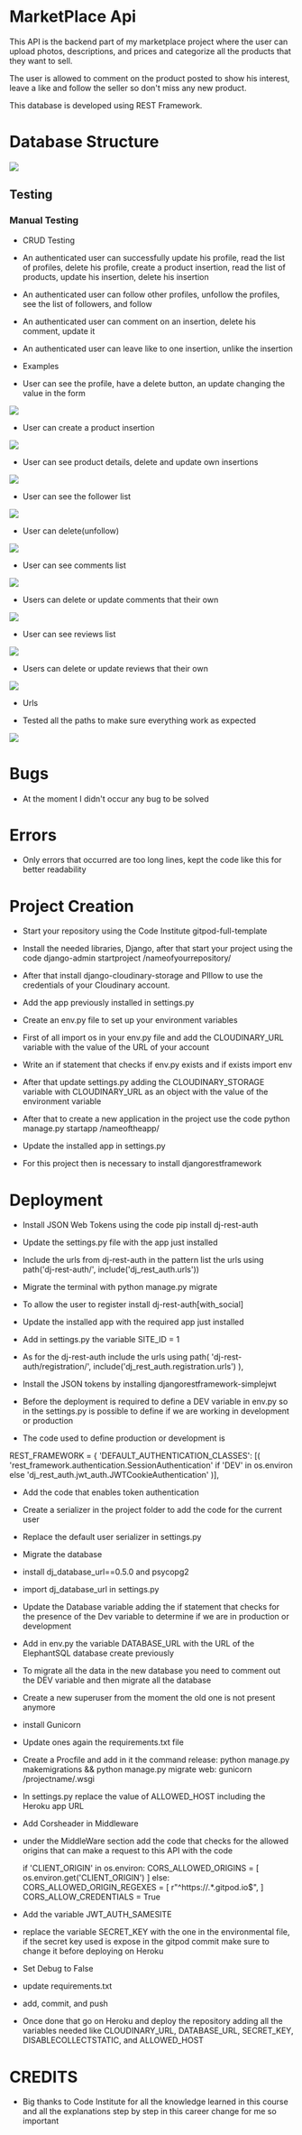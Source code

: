 # MarketPlace Api 

This API is the backend part of my marketplace project where the user can upload photos, descriptions, and prices and categorize all the products that they want to sell.

The user is allowed to comment on the product posted to show his interest, leave a like and follow the seller so don't miss any new product.

This database is developed using REST Framework.


# Database Structure

<img src='images/class-api.JPG'>



## Testing 

### Manual Testing

* CRUD Testing

- An authenticated user can successfully update his profile, read the list of profiles, delete his profile, create a product insertion, read the list of products, update his insertion, delete his insertion

- An authenticated user can follow other profiles, unfollow the profiles, see the list of followers, and follow

- An authenticated user can comment on an insertion, delete his comment, update it

- An authenticated user can leave like to one insertion, unlike the insertion

* Examples

- User can see the profile, have a delete button, an update changing the value in the form
<img src='images/profile-details.png'>

- User can create a product insertion

<img src='images/product-creation.png'>

- User can see product details, delete and update own insertions

<img src='images/product-details.png'>

- User can see the follower list

<img src='images/follower-list.png'>

- User can delete(unfollow) 

<img src='images/follower-details.png'>

- User can see comments list

<img src='images/comment-list.png'>

- Users can delete or update comments that their own

<img src='images/comment-details.png'>

- User can see reviews list

<img src='images/review-page.JPG'>

- Users can delete or update reviews that their own

<img src='images/review-details.JPG'>






* Urls 

- Tested all the paths to make sure everything work as expected 


<img src='images/urls.png'>


# Bugs

- At the moment I didn't occur any bug to be solved

# Errors

- Only errors that occurred are too long lines, kept the code like this for better readability


# Project Creation

- Start your repository using the Code Institute gitpod-full-template

- Install the needed libraries, Django, after that start your project using the code django-admin startproject /nameofyourrepository/

- After that install django-cloudinary-storage and PIllow to use the credentials of your Cloudinary account.

- Add the app previously installed in settings.py

- Create an env.py file to set up your environment variables

- First of all import os in your env.py file and add the CLOUDINARY_URL variable with the value of the URL of your account

- Write an if statement that checks if env.py exists and if exists import env

- After that update settings.py adding the CLOUDINARY_STORAGE variable with CLOUDINARY_URL as an object with the value of the environment variable

- After that to create a new application in the project use the code python manage.py startapp /nameoftheapp/

- Update the installed app in settings.py

- For this project then is necessary to install djangorestframework


# Deployment

- Install JSON Web Tokens using the code pip install dj-rest-auth

- Update the settings.py file with the app just installed

- Include the urls from dj-rest-auth in the pattern list the urls using path('dj-rest-auth/', include('dj_rest_auth.urls'))

- Migrate the terminal with python manage.py migrate

- To allow the user to register install dj-rest-auth[with_social]

- Update the installed app with the required app just installed

- Add in settings.py the variable SITE_ID = 1 

- As for the dj-rest-auth include the urls using path(
        'dj-rest-auth/registration/', include('dj_rest_auth.registration.urls')
    ),

- Install the JSON tokens by installing djangorestframework-simplejwt

- Before the deployment is required to define a DEV variable in env.py so in the settings.py is possible to define if we are working in development or production

- The code used to define production or development is 

REST_FRAMEWORK = {
    'DEFAULT_AUTHENTICATION_CLASSES': [(
        'rest_framework.authentication.SessionAuthentication'
        if 'DEV' in os.environ
        else 'dj_rest_auth.jwt_auth.JWTCookieAuthentication'
    )],

- Add the code that enables token authentication 

- Create a serializer in the project folder to add the code for the current user 

- Replace the default user serializer in settings.py

- Migrate the database

- install dj_database_url==0.5.0 and psycopg2

- import dj_database_url in settings.py

- Update the Database variable adding the if statement that checks for the presence of the Dev variable to determine if we are in production or development

- Add in env.py the variable DATABASE_URL with the URL of the ElephantSQL database create previously 

- To migrate all the data in the new database you need to comment out the DEV variable and then migrate all the database

- Create a new superuser from the moment the old one is not present anymore

- install Gunicorn

- Update ones again the requirements.txt file 

- Create a Procfile and add in it the command release: python manage.py makemigrations && python manage.py migrate web: gunicorn /projectname/.wsgi 

- In settings.py replace the value of ALLOWED_HOST including the Heroku app URL 

- Add Corsheader in Middleware

- under the MiddleWare section add the code that checks for the allowed origins that can make a request to this API with the code  

    if 'CLIENT_ORIGIN' in os.environ:
     CORS_ALLOWED_ORIGINS = [
         os.environ.get('CLIENT_ORIGIN')
     ]
    else:
     CORS_ALLOWED_ORIGIN_REGEXES = [
         r"^https://.*\.gitpod\.io$",
     ]
    CORS_ALLOW_CREDENTIALS = True

- Add the variable JWT_AUTH_SAMESITE

- replace the variable SECRET_KEY with the one in the environmental file, if the secret key used is expose in the gitpod commit make sure to change it before deploying on Heroku

- Set Debug to False

- update requirements.txt

- add, commit, and push

- Once done that go on Heroku and deploy the repository adding all the variables needed like CLOUDINARY_URL, DATABASE_URL, SECRET_KEY, DISABLECOLLECTSTATIC, and ALLOWED_HOST


# CREDITS

- Big thanks to Code Institute for all the knowledge learned in this course and all the explanations step by step in this career change for me so important



